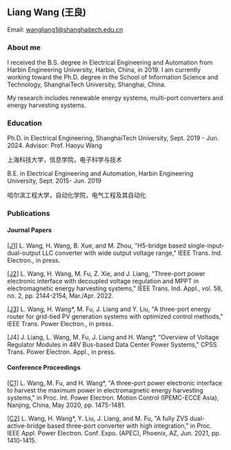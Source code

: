 ## Liang Wang (王良)

Email: wangliang1@shanghaitech.edu.cn
### About me

I received the B.S. degree in Electrical Engineering and Automation from Harbin Engineering University, Harbin, China, in 2019. I am currently working toward the Ph.D. degree in the School of Information Science and Technology, ShanghaiTech University, Shanghai, China. 
	 
My research includes renewable energy systems, multi-port converters and energy harvesting systems.


### Education

Ph.D. in Electrical Engineering, ShanghaiTech University, Sept. 2019 - Jun. 2024. Advisor: Prof. Haoyu Wang

上海科技大学，信息学院，电子科学与技术

B.E. in Electrical Engineering and Automation, Harbin Engineering University, Sept. 2015- Jun. 2019

哈尔滨工程大学，自动化学院，电气工程及其自动化

### Publications

#### Journal Papers

[[J1]](https://ieeexplore.ieee.org/document/9492828?source=authoralert) L. Wang, H. Wang, B. Xue, and M. Zhou, "H5-bridge based single-input-dual-output LLC converter with wide output voltage range," IEEE Trans. Ind. Electron., in press.

[[J2]](https://ieeexplore.ieee.org/document/9645314) L. Wang, H. Wang, M. Fu, Z. Xie, and J. Liang, "Three-port power electronic interface with decoupled voltage regulation and MPPT in electromagnetic energy harvesting systems," IEEE Trans. Ind. Appl., vol. 58, no. 2, pp. 2144-2154, Mar./Apr. 2022. 

[[J3]](https://ieeexplore.ieee.org/document/9870571) L. Wang, H. Wang*, M. Fu, J. Liang and Y. Liu, "A three-port energy router for grid-tied PV generation systems with optimized control methods," IEEE Trans. Power Electron., in press.

[J4] J. Liang, L. Wang, M. Fu, J. Liang and H. Wang*, "Overview of Voltage Regulator Modules in 48V Bus-based Data Center Power Systems," CPSS Trans. Power Electron. Appl., in press.

#### Conference Proceedings

[[C1]](https://ieeexplore.ieee.org/abstract/document/9367711) L. Wang, M. Fu, and H. Wang*, "A three-port power electronic interface to harvest the maximum power in electromagnetic energy harvesting systems," in Proc. Int. Power Electron. Motion Control (IPEMC-ECCE Asia), Nanjing, China, May 2020, pp. 1475-1481.

[[C2]](https://ieeexplore.ieee.org/document/9487170) L. Wang, H. Wang*, Y. Liu, J. Liang, and M. Fu, "A fully ZVS dual-active-bridge based three-port converter with high integration," in Proc. IEEE Appl. Power Electron. Conf. Expo. (APEC), Phoenix, AZ, Jun. 2021, pp. 1410-1415.






